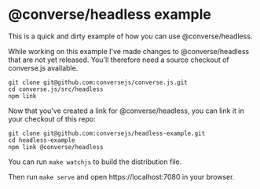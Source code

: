 # @converse/headless example

This is a quick and dirty example of how you can use @converse/headless.

While working on this example I've made changes to @converse/headless that are
not yet released. You'll therefore need a source checkout of converse.js
available.

    git clone git@github.com:conversejs/converse.js.git
    cd converse.js/src/headless
    npm link

Now that you've created a link for @converse/headless, you can link it in
your checkout of this repo:

    git clone git@github.com:conversejs/headless-example.git
	cd headless-example
	npm link @converse/headless

You can run `make watchjs` to build the distribution file.

Then run `make serve` and open https://localhost:7080 in your browser.
